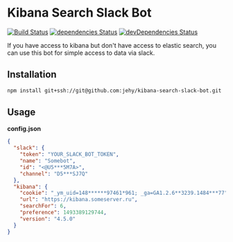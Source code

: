 # Kibana Search Slack Bot

[![Build Status](https://travis-ci.org/jehy/kibana-search-slack-bot.svg?branch=master)](https://travis-ci.org/jehy/kibana-search-slack-bot)
[![dependencies Status](https://david-dm.org/jehy/kibana-search-slack-bot/status.svg)](https://david-dm.org/jehy/kibana-search-slack-bot)
[![devDependencies Status](https://david-dm.org/jehy/kibana-search-slack-bot/dev-status.svg)](https://david-dm.org/jehy/kibana-search-slack-bot?type=dev)

If you have access to kibana but don't have access to elastic search, you can use this
bot for simple access to data via slack.

## Installation
```bash
npm install git+ssh://git@github.com:jehy/kibana-search-slack-bot.git
```

## Usage
**config.json**
```json
{
  "slack": {
    "token": "YOUR_SLACK_BOT_TOKEN",
    "name": "Somebot",
    "id": "<@U5***5M7A>",
    "channel": "D5***SJ7Q"
  },
  "kibana": {
    "cookie": "_ym_uid=148******97461*961; _ga=GA1.2.6**3239.1484***77",
    "url": "https://kibana.someserver.ru",
    "searchFor": 6,
    "preference": 1493389129744,
    "version": "4.5.0"
  }
}
```